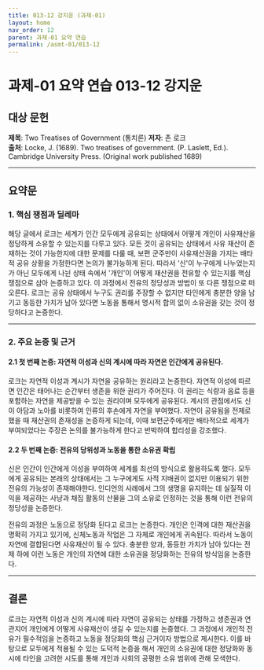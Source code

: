 ```yaml
---
title: 013-12 강지운 (과제-01)
layout: home
nav_order: 12
parent: 과제-01 요약 연습
permalink: /asmt-01/013-12
---
```


# 과제-01 요약 연습 013-12 강지운 

## 대상 문헌  
**제목**: Two Treatises of Government (통치론) 
**저자**: 존 로크  
**출처**: Locke, J. (1689). Two treatises of government. (P. Laslett, Ed.). Cambridge University Press. (Original work published 1689)

---

## 요약문  

### 1. 핵심 쟁점과 딜레마  
해당 글에서 로크는 세계가 인간 모두에게 공유되는 상태에서 어떻게 개인이 사유재산을 정당하게 소유할 수 있는지를 다루고 있다. 모든 것이 공유되는 상태에서 사유 재산이 존재하는 것이 가능한지에 대한 문제를 다룰 때, 보편 군주만이 사유재산권을 가지는 배타적 공유 상황을 가정한다면 논의가 불가능하게 된다. 따라서 '신'이 누구에게 나누었는지가 아닌 모두에게 나뉜 상태 속에서 '개인'이 어떻게 재산권을 전유할 수 있는지를 핵심 쟁점으로 삼아 논증하고 있다. 이 과정에서 전유의 정당성과 방법이 또 다른 쟁점으로 떠오른다. 로크는 공유 상태에서 누구도 권리를 주장할 수 없지만 타인에게 충분한 양을 남기고 동등한 가치가 남아 있다면 노동을 통해서 명시적 합의 없이 소유권을 갖는 것이 정당하다고 논증한다.

---

### 2. 주요 논증 및 근거  

#### 2.1 첫 번째 논증: 자연적 이성과 신의 계시에 따라 자연은 인간에게 공유된다.
로크는 자연적 이성과 계시가 자연을 공유하는 원리라고 논증한다. 자연적 이성에 따르면 인간은 태어나는 순간부터 생존을 위한 권리가 주어진다. 이 권리는 식량과 음료 등을 포함하는 자연을 제공받을 수 있는 권리이며 모두에게 공유된다. 계시의 관점에서도 신이 아담과 노아를 비롯하여 인류의 후손에게 자연을 부여했다. 
자연이 공유됨을 전제로 했을 때 재산권의 존재성을 논증하게 되는데, 이때 보편군주에게만 배타적으로 세계가 부여되었다는 주장은 논의를 불가능하게 한다고 반박하여 합리성을 강조했다.

#### 2.2 두 번째 논증: 전유의 당위성과 노동을 통한 소유권 확립 
신은 인간이 인간에게 이성을 부여하여 세계를 최선의 방식으로 활용하도록 했다. 모두에게 공유되는 본래의 상태에서는 그 누구에게도 사적 지배권이 없지만 이용되기 위한 전유의 가능성이 존재해야한다. 인디언의 사례에서 그의 생명을 유지하는 데 실질적 이익을 제공하는 사냥과 채집 활동의 산물을 그의 소유로 인정하는 것을 통해 이런 전유의 정당성을 논증한다. 

전유의 과정은 노동으로 정당화 된다고 로크는 논증한다. 개인은 인격에 대한 재산권을 명확히 가지고 있기에, 신체노동과 작업은 그 자체로 개인에게 귀속된다. 따라서 노동이 자연에 결합된다면 사유재산이 될 수 있다. 충분한 양과, 동등한 가치가 남아 있다는 전제 하에 이런 노동은 개인의 자연에 대한 소유권을 정당화하는 전유의 방식임을 논증한다. 

---

## 결론  
로크는 자연적 이성과 신의 계시에 따라 자연이 공유되는 상태를 가정하고 생존권과 연관지어 개인에게 어떻게 사유재산이 생길 수 있는지를 논증했다. 그 과정에서 개인적 전유가 필수적임을 논증하고 노동을 정당화의 핵심 근거이자 방법으로 제시한다. 이를 바탕으로 모두에게 적용될 수 있는 도덕적 논증을 해서 개인의 소유권에 대한 정당화와 동시에 타인을 고려한 시도를 통해 개인과 사회의 공평한 소유 범위에 관해 모색한다.

